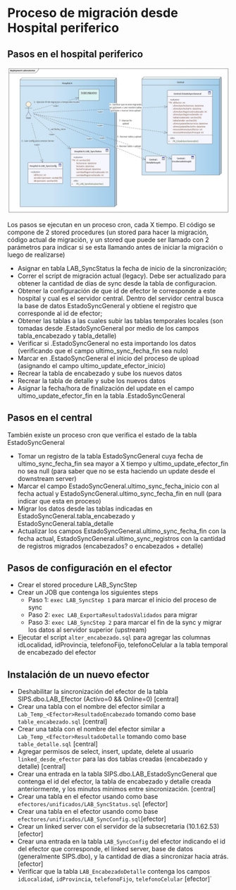 # Proceso de migración desde Hospital periferico

## Pasos en el hospital periferico

![Comunicacion](Laboratorios.jpg)

Los pasos se ejecutan en un proceso cron, cada X tiempo. El código se compone de 2 stored procedures (un stored para hacer la migración, código actual de migración, y un stored que puede ser llamado con 2 parámetros para indicar si se esta llamando antes de iniciar la migración o luego de realizarse)

- Asignar en tabla LAB_SyncStatus la fecha de inicio de la sincronización;
- Correr el script de migración actual (legacy). Debe ser actualizado para obtener la cantidad de dias de sync desde la tabla de configuracion.
- Obtener la configuración de que id de efector le corresponde a este hospital y cual es el servidor central. Dentro del servidor central busca la base de datos EstadoSyncGeneral y obtiene el registro que corresponde al id de efector;
- Obtener las tablas a las cuales subir las tablas temporales locales (son tomadas desde <upstream>.EstadoSyncGeneral por medio de los campos tabla_encabezado y tabla_detalle)
- Verificar si <upstream>.EstadoSyncGeneral no esta importando los datos (verificando que el campo ultimo_sync_fecha_fin sea nulo)
- Marcar en <upstream>.EstadoSyncGeneral el inicio del proceso de upload (asignando el campo ultimo_update_efector_inicio)
- Recrear la tabla de encabezado y sube los nuevos datos
- Recrear la tabla de detalle y sube los nuevos datos
- Asignar la fecha/hora de finalización del update en el campo ultimo_update_efector_fin en la tabla <upstream>.EstadoSyncGeneral

## Pasos en el central

También existe un proceso cron que verifica el estado de la tabla EstadoSyncGeneral

- Tomar un registro de la tabla EstadoSyncGeneral cuya fecha de ultimo_sync_fecha_fin sea mayor a X tiempo y ultimo_update_efector_fin no sea null (para saber que no se esta haciendo un update desde el downstream server)
- Marcar el campo EstadoSyncGeneral.ultimo_sync_fecha_inicio con al fecha actual y EstadoSyncGeneral.ultimo_sync_fecha_fin en null (para indicar que esta en proceso)
- Migrar los datos desde las tablas indicadas en EstadoSyncGeneral.tabla_encabezado y EstadoSyncGeneral.tabla_detalle
- Actualizar los campos EstadoSyncGeneral.ultimo_sync_fecha_fin con la fecha actual, EstadoSyncGeneral.ultimo_sync_registros con la cantidad de registros migrados (encabezados? o encabezados + detalle)

## Pasos de configuración en el efector

- Crear el stored procedure LAB_SyncStep
- Crear un JOB que contenga los siguientes steps
  - Paso 1: `exec LAB_SyncStep 1` para marcar el inicio del proceso de sync
  - Paso 2: `exec LAB_ExportaResultadosValidados` para migrar
  - Paso 3: `exec LAB_SyncStep 2` para marcar el fin de la sync y migrar los datos al servidor superior (upstream)
- Ejecutar el script `alter_encabezado.sql` para agregar las columnas idLocalidad, idProvincia, telefonoFijo, telefonoCelular a la tabla temporal de encabezado del efector

## Instalación de un nuevo efector

- Deshabilitar la sincronización del efector de la tabla SIPS.dbo.LAB_Efector (Activo=0 && Online=0) [central]
- Crear una tabla con el nombre del efector similar a ``Lab_Temp_<Efector>ResultadoEncabezado`` tomando como base `table_encabezado.sql` [central]
- Crear una tabla con el nombre del efector similar a ``Lab_Temp_<Efector>ResultadoDetalle`` tomando como base `table_detalle.sql` [central]
- Agregar permisos de select, insert, update, delete al usuario `linked_desde_efector` para las dos tablas creadas (encabezado y detalle) [central]
- Crear una entrada en la tabla SIPS.dbo.LAB_EstadoSyncGeneral que contenga el id del efector, la tabla de encabezado y detalle creada anteriormente, y los minutos mínimos entre sincronización. [central]
- Crear una tabla en el efector usando como base `efectores/unificados/LAB_SyncStatus.sql` [efector]
- Crear una tabla en el efector usando como base `efectores/unificados/LAB_SyncConfig.sql`[efector]
- Crear un linked server con el servidor de la subsecretaria (10.1.62.53) [efector]
- Crear una entrada en la tabla `LAB_SyncConfig` del efector indicando el id del efector que corresponde, el linked server, base de datos (generalmente SIPS.dbo), y la cantidad de dias a sincronizar hacia atrás. [efector]
- Verificar que la tabla `LAB_EncabezadoDetalle` contenga los campos `idLocalidad`, `idProvincia`, `telefonoFijo`, `telefonoCelular` [efector]`
